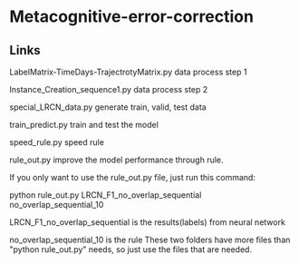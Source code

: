 # Metacognitive-error-correction
## Links

LabelMatrix-TimeDays-TrajectrotyMatrix.py   data process step 1

Instance_Creation_sequence1.py  data process step 2

special_LRCN_data.py    generate train, valid, test data

train_predict.py    train and test the model

speed_rule.py   speed rule

rule_out.py     improve the model performance through rule.



If you only want to use the rule_out.py file, just run this command:

python rule_out.py LRCN_F1_no_overlap_sequential no_overlap_sequential_10

LRCN_F1_no_overlap_sequential is the results(labels) from neural network

no_overlap_sequential_10 is the rule
These two folders have more files than "python rule_out.py" needs, so just use the files that are needed.

